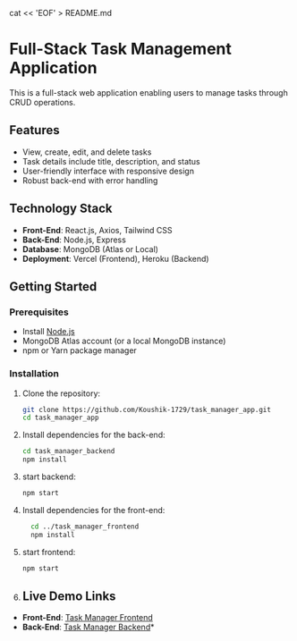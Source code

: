cat << 'EOF' > README.md
# Full-Stack Task Management Application

This is a full-stack web application enabling users to manage tasks through CRUD operations.

## Features
- View, create, edit, and delete tasks
- Task details include title, description, and status
- User-friendly interface with responsive design
- Robust back-end with error handling

## Technology Stack
- **Front-End**: React.js, Axios, Tailwind CSS
- **Back-End**: Node.js, Express
- **Database**: MongoDB (Atlas or Local)
- **Deployment**: Vercel (Frontend), Heroku (Backend)

## Getting Started

### Prerequisites
- Install [Node.js](https://nodejs.org/)
- MongoDB Atlas account (or a local MongoDB instance)
- npm or Yarn package manager

### Installation

1. Clone the repository:
   ```bash
   git clone https://github.com/Koushik-1729/task_manager_app.git
   cd task_manager_app
2. Install dependencies for the back-end:
   ```bash
   cd task_manager_backend
   npm install
3. start backend:
   ```bash
   npm start
4. Install dependencies for the front-end:
   ```bash
     cd ../task_manager_frontend
     npm install
5. start frontend:
   ```bash
   npm start
6. ## Live Demo Links
- **Front-End**: [Task Manager Frontend](https://task-manager-frontend-6b94.vercel.app/)
- **Back-End**: [Task Manager Backend]((https://task-manager-backend-roky.onrender.com/tasks))*




